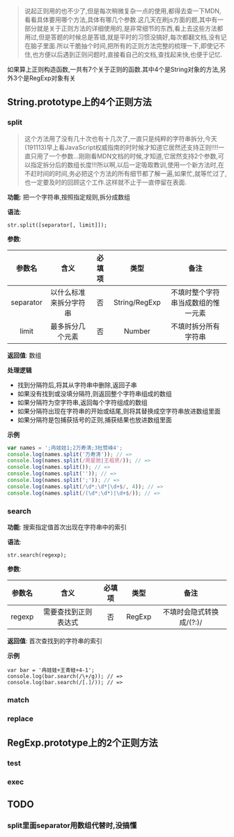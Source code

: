 > 说起正则用的也不少了,但是每次稍微复杂一点的使用,都得去查一下MDN,看看具体要用哪个方法,具体有哪几个参数.这几天在刷js方面的题,其中有一部分就是关于正则方法的详细使用的,是非常细节的东西,看上去这些方法都用过,但是答题的时候总是答错,就是平时的习惯没搞好,每次都翻文档,没有记在脑子里面.所以干脆抽个时间,把所有的正则方法完整的梳理一下,即使记不住,也方便以后遇到正则问题时,直接看自己的文档,查找起来快,也便于记忆.

如果算上正则构造函数,一共有7个关于正则的函数.其中4个是String对象的方法,另外3个是RegExp对象有关

## String.prototype上的4个正则方法

### split
> 这个方法用了没有几十次也有十几次了,一直只是纯粹的字符串拆分,今天(191113)早上看JavaScript权威指南的时时候才知道它居然还支持正则!!!!一直只用了一个参数...刚刚看MDN文档的时候,才知道,它居然支持2个参数,可以指定拆分后的数组长度!!!所以啊,以后一定吸取教训,使用一个新方法时,在不赶时间的时间,务必把这个方法的所有细节都了解一遍,如果忙,就等忙过了,也一定要及时的回顾这个工作.这样就不止于一直停留在表面.

**功能**: 把一个字符串,按照指定规则,拆分成数组

**语法**:
```
str.split([separator[, limit]]);
```

**参数**: 

|参数名|含义| 必填项|类型|备注|
|:-:|:-:|:-:|:-:|:-:|
|separator|以什么标准来拆分字符串|否|String/RegExp|不填时整个字符串当成数组的惟一元素|
|limit|最多拆分几个元素|否|Number|不填时拆分所有字符串| 

**返回值**: 数组

**处理逻辑** 
- 找到分隔符后,将其从字符串中删除,返回子串
- 如果没有找到或没填分隔符,则返回整个字符串组成的数组
- 如果分隔符为空字符串,返回每个字符组成的数组
- 如果分隔符出现在字符串的开始或结尾,则将其替换成空字符串放进数组里面
- 如果分隔符是包捕获括号的正则,捕获结果也放进数组里面
 
**示例**
```javascript
var names = ';冉娃娃1;2万寿清;3杜赞峰4';
console.log(names.split('万寿清')); // =>
console.log(names.split(/周星驰|王祖贤/)); // =>
console.log(names.split()); // =>
console.log(names.split('')); // =>
console.log(names.split(';')); // =>
console.log(names.split(/\d*;\d*|\d+$/, 4)); // =>
console.log(names.split(/(\d*;\d*)|\d+$/)); // =>
```

### search

**功能**: 搜索指定值首次出现在字符串中的索引

**语法**: 
```
str.search(regexp);
```

**参数**:

|参数名|含义| 必填项|类型|备注|
|:-:|:-:|:-:|:-:|:-:|
|regexp|需要查找到正则表达式|否|RegExp|不填时会隐式转换成/(?:)/|

**返回值**: 首次查找到的字符串的索引

**示例** 
```
var bar = '冉娃娃+王青蛙+4-1';
console.log(bar.search(/\+/g)); // =>
console.log(bar.search(/[.]/)); // =>
```
### match


### replace


## RegExp.prototype上的2个正则方法


### test


### exec

## TODO
### split里面separator用数组代替时,没搞懂

